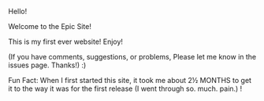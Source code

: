 Hello!

Welcome to the Epic Site!

This is my first ever website!
Enjoy!

(If you have comments, suggestions, or problems, Please let me know in the issues page. Thanks!)
:)

Fun Fact: When I first started this site, it took me about 2½ MONTHS to get it to the way it was for the first release (I went through so. much. pain.) !
